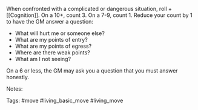 When confronted with a complicated or dangerous situation, roll +[[Cognition]]. On a 10+, count 3. On a 7-9, count 1. Reduce your count by 1 to have the GM answer a question:

- What will hurt me or someone else?
- What are my points of entry?
- What are my points of egress?
- Where are there weak points?
- What am I not seeing?

On a 6 or less, the GM may ask you a question that you must answer honestly.

Notes:

Tags:
#move #living_basic_move #living_move 